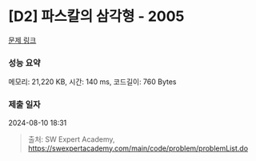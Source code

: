 # [D2] 파스칼의 삼각형 - 2005 

[문제 링크](https://swexpertacademy.com/main/code/problem/problemDetail.do?contestProbId=AV5P0-h6Ak4DFAUq) 

### 성능 요약

메모리: 21,220 KB, 시간: 140 ms, 코드길이: 760 Bytes

### 제출 일자

2024-08-10 18:31



> 출처: SW Expert Academy, https://swexpertacademy.com/main/code/problem/problemList.do